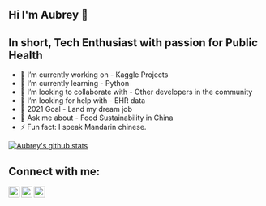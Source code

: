 ## Hi I'm Aubrey 👋

## In short, Tech Enthusiast with passion for Public Health 
- 🔭 I’m currently working on - Kaggle Projects
- 🌱 I’m currently learning - Python
- 👯 I’m looking to collaborate with - Other developers in the community 
- 🤔 I’m looking for help with - EHR data
- 🥅 2021 Goal - Land my dream job
- 💬 Ask me about - Food Sustainability in China
- ⚡ Fun fact: I speak Mandarin chinese. 

[![Aubrey's github stats](https://github-readme-stats.vercel.app/api?username=awwwberry&count_private=true&include_all_commits=true&theme=radical)](https://google.com)

## Connect with me:
[<img align="left" alt="codeSTACKr | LinkedIn" width="22px" src="https://cdn.jsdelivr.net/npm/simple-icons@v3/icons/linkedin.svg" />][linkedin]
[<img align="left" alt="codeSTACKr | Twitter" width="22px" src="https://cdn.jsdelivr.net/npm/simple-icons@v3/icons/twitter.svg" />][twitter]
[<img align="left" alt="codeSTACKr | Instagram" width="22px" src="https://cdn.jsdelivr.net/npm/simple-icons@v3/icons/instagram.svg" />][instagram]
<br />

[twitter]: https://twitter.com/AubreyMoulton4
[linkedin]: https://www.linkedin.com/in/akmoulton/
[instagram]: https://www.instagram.com/awwwberry/
